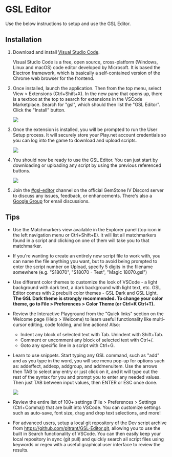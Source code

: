 # GSL Editor

Use the below instructions to setup and use the GSL Editor.

## Installation

1. Download and install [Visual Studio Code](https://code.visualstudio.com/).

    Visual Studio Code is a free, open source, cross-platform (Windows, Linux and macOS) code editor developed by Microsoft.  It is based the Electron framework, which is basically a self-contained version of the Chrome web browser for the frontend.

2. Once installed, launch the application.  Then from the top menu, select View > Extensions (Ctrl+Shift+X).  In the new pane that opens up, there is a textbox at the top to search for extensions in the VSCode Marketplace. Search for "gsl", which should then list the "GSL Editor".  Click the "Install" button.

    ![](https://www.glyph.dev/gsiv/gsleditor/extension.jpg)

3. Once the extension is installed, you will be prompted to run the User Setup process.  It will securely store your Play.net account credentials so you can log into the game to download and upload scripts.

    ![](https://www.glyph.dev/gsiv/gsleditor/settings.jpg)

4. You should now be ready to use the GSL Editor.  You can just start by downloading or uploading any script by using the previous referenced buttons.

    ![](https://www.glyph.dev/gsiv/gsleditor/buttons.jpg)

5. Join the [#gsl-editor](https://discord.gg/kjX79pB) channel on the official GemStone IV Discord server to discuss any issues, feedback, or enhancements.  There's also a [Google Group](https://groups.google.com/forum/#!forum/gsl-editor/join) for email discussions.

## Tips

* Use the Matchmarkers view available in the Explorer panel (top icon in the left navigation menu or Ctrl+Shift+E).  It will list all matchmarkers found in a script and clicking on one of them will take you to that matchmarker.
* If you're wanting to create an entirely new script file to work with, you can name the file anything you want, but to avoid being prompted to enter the script number on Upload, specify 5 digits in the filename somewhere (e.g. "S18070", "S18070 - Test", "Magic 18070.gsl")
* Use different color themes to customize the look of VSCode - a light background with dark text, a dark background with light text, etc.  GSL Editor comes with 2 prebuilt color themes - GSL Dark and GSL Light.  **The GSL Dark theme is strongly recommended.  To change your color theme, go to File > Preferences > Color Theme (or Ctrl+K Ctrl+T).**
* Review the Interactive Playground from the "Quick links" section on the Welcome page (Help > Welcome) to learn useful functionality like multi-cursor editing, code folding, and line actions!  Also:
    * Indent any block of selected text with Tab.  Unindent with Shift+Tab.
    * Comment or uncomment any block of selected text with Ctrl+/.
    * Goto any specific line in a script with Ctrl+G.
* Learn to use snippets.  Start typing any GSL command, such as "add" and as you type in the word, you will see menu pop-up for options such as: addeffect, addexp, addgroup, and addmenuitem.  Use the arrows then TAB to select any entry or just click on it, and it will type out the rest of the syntax for you and prompt you to enter any needed values.  Then just TAB between input values, then ENTER or ESC once done.

    ![](https://www.glyph.dev/gsiv/gsleditor/snippets.gif)

* Review the entire list of 100+ settings (File > Preferences > Settings (Ctrl+Comma)) that are built into VSCode.  You can customize settings such as auto-save, font size, drag and drop text selections, and more!
* For advanced users, setup a local git repository of the Dev script archive from https://github.com/pltrant/GSL-Editor.git, allowing you to use the built in Search functionality of VSCode.  You can then easily keep your local repository in sync (git pull) and quickly search all script files using keywords or regex with a useful graphical user interface to review the results.
